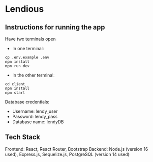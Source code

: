 # Lendious

## Instructions for running the app
Have two terminals open
- In one terminal:
```
cp .env.example .env
npm install
npm run dev
```
- In the other terminal:
```
cd client
npm install
npm start
```
Database credentials:
- Username: lendy_user
- Password: lendy_pass
- Database name: lendyDB

## Tech Stack

Frontend: React, React Router, Bootstrap
Backend: Node.js (version 16 used), Express.js, Sequelize.js, PostgreSQL (version 14 used)